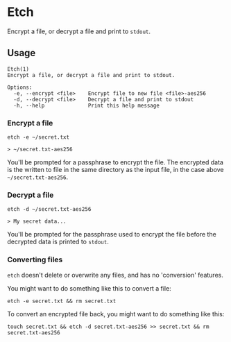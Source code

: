 # Etch

Encrypt a file, or decrypt a file and print to `stdout`.

## Usage
````
Etch(1)
Encrypt a file, or decrypt a file and print to stdout.

Options:
  -e, --encrypt <file>    Encrypt file to new file <file>-aes256
  -d, --decrypt <file>    Decrypt a file and print to stdout
  -h, --help              Print this help message
````

### Encrypt a file
````
etch -e ~/secret.txt

> ~/secret.txt-aes256
````
You'll be prompted for a passphrase to encrypt the file. The encrypted data is
the written to file in the same directory as the input file, in the
case above `~/secret.txt-aes256`.

### Decrypt a file
````
etch -d ~/secret.txt-aes256

> My secret data...
````
You'll be prompted for the passphrase used to encrypt the file before the
decrypted data is printed to `stdout`.

### Converting files
`etch` doesn't delete or overwrite any files, and has no 'conversion'
features.

You might want to do something like this to convert a file:
````
etch -e secret.txt && rm secret.txt
````

To convert an encrypted file back, you might want to do something like this:
````
touch secret.txt && etch -d secret.txt-aes256 >> secret.txt && rm secret.txt-aes256
````
